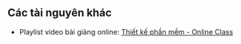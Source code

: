 ## Các tài nguyên khác

* Playlist video bài giảng online: [Thiết kế phần mềm - Online Class](https://www.youtube.com/playlist?list=PLD-uU9PUNiZYahoZbB74e653bcRtqzzne)